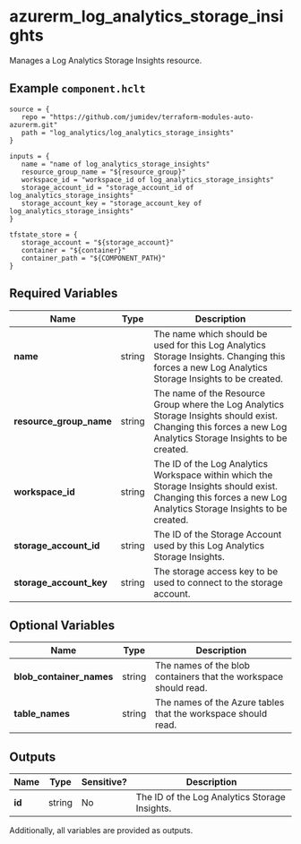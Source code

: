 # azurerm_log_analytics_storage_insights

Manages a Log Analytics Storage Insights resource.

## Example `component.hclt`

```hcl
source = {
   repo = "https://github.com/jumidev/terraform-modules-auto-azurerm.git" 
   path = "log_analytics/log_analytics_storage_insights" 
}

inputs = {
   name = "name of log_analytics_storage_insights" 
   resource_group_name = "${resource_group}" 
   workspace_id = "workspace_id of log_analytics_storage_insights" 
   storage_account_id = "storage_account_id of log_analytics_storage_insights" 
   storage_account_key = "storage_account_key of log_analytics_storage_insights" 
}

tfstate_store = {
   storage_account = "${storage_account}" 
   container = "${container}" 
   container_path = "${COMPONENT_PATH}" 
}

```

## Required Variables

| Name | Type |  Description |
| ---- | --------- |  ----------- |
| **name** | string |  The name which should be used for this Log Analytics Storage Insights. Changing this forces a new Log Analytics Storage Insights to be created. | 
| **resource_group_name** | string |  The name of the Resource Group where the Log Analytics Storage Insights should exist. Changing this forces a new Log Analytics Storage Insights to be created. | 
| **workspace_id** | string |  The ID of the Log Analytics Workspace within which the Storage Insights should exist. Changing this forces a new Log Analytics Storage Insights to be created. | 
| **storage_account_id** | string |  The ID of the Storage Account used by this Log Analytics Storage Insights. | 
| **storage_account_key** | string |  The storage access key to be used to connect to the storage account. | 

## Optional Variables

| Name | Type |  Description |
| ---- | --------- |  ----------- |
| **blob_container_names** | string |  The names of the blob containers that the workspace should read. | 
| **table_names** | string |  The names of the Azure tables that the workspace should read. | 



## Outputs

| Name | Type | Sensitive? | Description |
| ---- | ---- | --------- | --------- |
| **id** | string | No  | The ID of the Log Analytics Storage Insights. | 

Additionally, all variables are provided as outputs.
